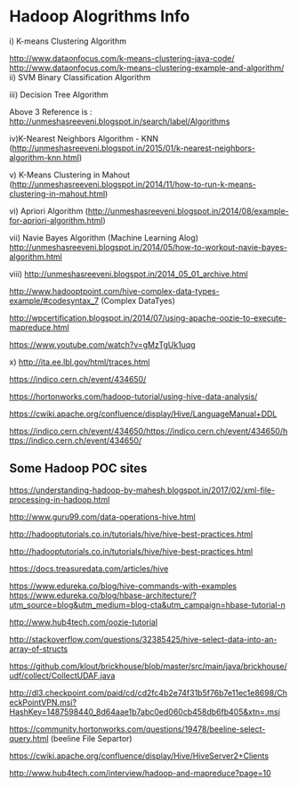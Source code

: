 # Hadoop Alogrithms Info

i) K-means Clustering Algorithm

http://www.dataonfocus.com/k-means-clustering-java-code/
http://www.dataonfocus.com/k-means-clustering-example-and-algorithm/
ii) SVM Binary Classification Algorithm

iii) Decision Tree Algorithm

Above 3 Reference is : http://unmeshasreeveni.blogspot.in/search/label/Algorithms

iv)K-Nearest Neighbors Algorithm - KNN (http://unmeshasreeveni.blogspot.in/2015/01/k-nearest-neighbors-algorithm-knn.html)

v) K-Means Clustering in Mahout (http://unmeshasreeveni.blogspot.in/2014/11/how-to-run-k-means-clustering-in-mahout.html)

vi) Apriori Algorithm (http://unmeshasreeveni.blogspot.in/2014/08/example-for-apriori-algorithm.html)

vii) Navie Bayes Algorithm (Machine Learning Alog) http://unmeshasreeveni.blogspot.in/2014/05/how-to-workout-navie-bayes-algorithm.html 


viii) http://unmeshasreeveni.blogspot.in/2014_05_01_archive.html

http://www.hadooptpoint.com/hive-complex-data-types-example/#codesyntax_7 (Complex DataTyes)

http://wpcertification.blogspot.in/2014/07/using-apache-oozie-to-execute-mapreduce.html

https://www.youtube.com/watch?v=gMzTgUk1uqg

x) http://ita.ee.lbl.gov/html/traces.html

https://indico.cern.ch/event/434650/

https://hortonworks.com/hadoop-tutorial/using-hive-data-analysis/

https://cwiki.apache.org/confluence/display/Hive/LanguageManual+DDL


https://indico.cern.ch/event/434650/https://indico.cern.ch/event/434650/https://indico.cern.ch/event/434650/
## Some Hadoop POC sites
https://understanding-hadoop-by-mahesh.blogspot.in/2017/02/xml-file-processing-in-hadoop.html

http://www.guru99.com/data-operations-hive.html


http://hadooptutorials.co.in/tutorials/hive/hive-best-practices.html


http://hadooptutorials.co.in/tutorials/hive/hive-best-practices.html


https://docs.treasuredata.com/articles/hive


https://www.edureka.co/blog/hive-commands-with-examples
https://www.edureka.co/blog/hbase-architecture/?utm_source=blog&utm_medium=blog-cta&utm_campaign=hbase-tutorial-n

http://www.hub4tech.com/oozie-tutorial

http://stackoverflow.com/questions/32385425/hive-select-data-into-an-array-of-structs

https://github.com/klout/brickhouse/blob/master/src/main/java/brickhouse/udf/collect/CollectUDAF.java


http://dl3.checkpoint.com/paid/cd/cd2fc4b2e74f31b5f76b7e11ec1e8698/CheckPointVPN.msi?HashKey=1487598440_8d64aae1b7abc0ed060cb458db6fb405&xtn=.msi 


https://community.hortonworks.com/questions/19478/beeline-select-query.html (beeline File Separtor)

https://cwiki.apache.org/confluence/display/Hive/HiveServer2+Clients




http://www.hub4tech.com/interview/hadoop-and-mapreduce?page=10




